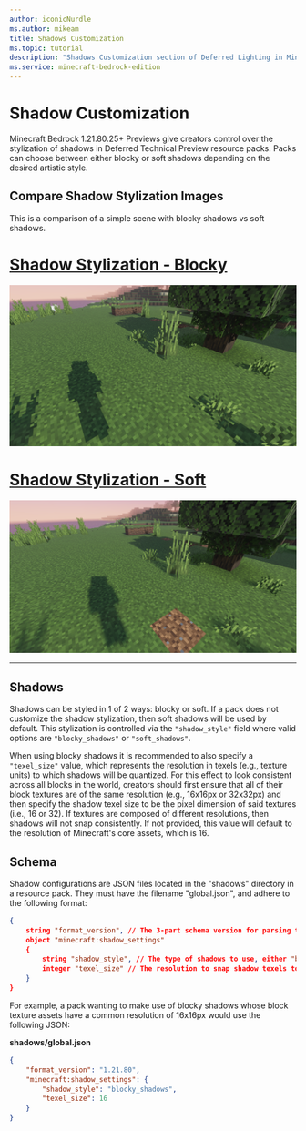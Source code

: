 ```yaml
---
author: iconicNurdle
ms.author: mikeam
title: Shadows Customization
ms.topic: tutorial
description: "Shadows Customization section of Deferred Lighting in Minecraft: Bedrock Edition."
ms.service: minecraft-bedrock-edition
---
```


# Shadow Customization

Minecraft Bedrock 1.21.80.25+ Previews give creators control over the stylization of shadows in Deferred Technical Preview resource packs. Packs can choose between either blocky or soft shadows depending on the desired artistic style.

## Compare Shadow Stylization Images

This is a comparison of a simple scene with blocky shadows vs soft shadows.

# [Shadow Stylization - Blocky](#tab/ShadowStylizationBlocky)

![Image showing a tree in a field in Minecraft with blocky shadow stylization enabled so that the shadows cast by the tree and the player's body are pixelated and snapped to the texel grid](Media/shadows_blocky.png)

# [Shadow Stylization - Soft](#tab/ShadowStylizationSoft)

![Image showing a tree in a field in Minecraft with soft shadow stylization enabled so that the shadows cast by the tree and the player's body are smoothed and have a soft falloff on the edges](Media/shadows_soft.png)

---

## Shadows

Shadows can be styled in 1 of 2 ways: blocky or soft. If a pack does not customize the shadow stylization, then soft shadows will be used by default. This stylization is controlled via the `"shadow_style"` field where valid options are `"blocky_shadows"` or `"soft_shadows"`.

When using blocky shadows it is recommended to also specify a `"texel_size"` value, which represents the resolution in texels (e.g., texture units) to which shadows will be quantized. For this effect to look consistent across all blocks in the world, creators should first ensure that all of their block textures are of the same resolution (e.g., 16x16px or 32x32px) and then specify the shadow texel size to be the pixel dimension of said textures (i.e., 16 or 32). If textures are composed of different resolutions, then shadows will not snap consistently. If not provided, this value will default to the resolution of Minecraft's core assets, which is 16.

## Schema

Shadow configurations are JSON files located in the "shadows" directory in a resource pack. They must have the filename "global.json", and adhere to the following format:

```json
{
    string "format_version", // The 3-part schema version for parsing these shadow settings.
    object "minecraft:shadow_settings"
    {
        string "shadow_style", // The type of shadows to use, either "blocky_shadows" or "soft_shadows"
        integer "texel_size" // The resolution to snap shadow texels to; recommended to use the same resolution as block texture assets in the accompanying pack
    }
}
```

For example, a pack wanting to make use of blocky shadows whose block texture assets have a common resolution of 16x16px would use the following JSON:

**shadows/global.json**
```json
{
    "format_version": "1.21.80",
    "minecraft:shadow_settings": {
        "shadow_style": "blocky_shadows",
        "texel_size": 16
    }
}
```